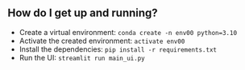 ## How do I get up and running?
* Create a virtual environment: `conda create -n env00 python=3.10`
* Activate the created environment: `activate env00`
* Install the dependencies: `pip install -r requirements.txt`
* Run the UI: `streamlit run main_ui.py`
